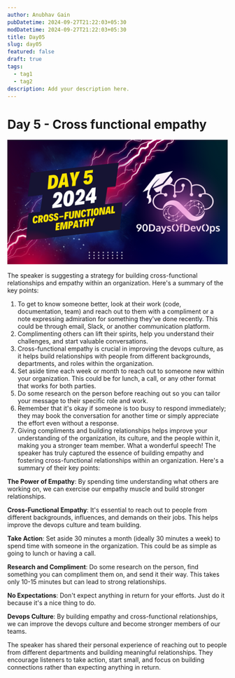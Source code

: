 ```yaml
---
author: Anubhav Gain
pubDatetime: 2024-09-27T21:22:03+05:30
modDatetime: 2024-09-27T21:22:03+05:30
title: Day05
slug: day05
featured: false
draft: true
tags:
  - tag1
  - tag2
description: Add your description here.
---
```


# Day 5 - Cross functional empathy

[![Watch the video](thumbnails/day5.png)](https://www.youtube.com/watch?v=2aJ4hA6TiZE)

The speaker is suggesting a strategy for building cross-functional relationships and empathy within an organization. Here's a summary of the key points:

1. To get to know someone better, look at their work (code, documentation, team) and reach out to them with a compliment or a note expressing admiration for something they've done recently. This could be through email, Slack, or another communication platform.
2. Complimenting others can lift their spirits, help you understand their challenges, and start valuable conversations.
3. Cross-functional empathy is crucial in improving the devops culture, as it helps build relationships with people from different backgrounds, departments, and roles within the organization.
4. Set aside time each week or month to reach out to someone new within your organization. This could be for lunch, a call, or any other format that works for both parties.
5. Do some research on the person before reaching out so you can tailor your message to their specific role and work.
6. Remember that it's okay if someone is too busy to respond immediately; they may book the conversation for another time or simply appreciate the effort even without a response.
7. Giving compliments and building relationships helps improve your understanding of the organization, its culture, and the people within it, making you a stronger team member.
   What a wonderful speech! The speaker has truly captured the essence of building empathy and fostering cross-functional relationships within an organization. Here's a summary of their key points:

**The Power of Empathy**: By spending time understanding what others are working on, we can exercise our empathy muscle and build stronger relationships.

**Cross-Functional Empathy**: It's essential to reach out to people from different backgrounds, influences, and demands on their jobs. This helps improve the devops culture and team building.

**Take Action**: Set aside 30 minutes a month (ideally 30 minutes a week) to spend time with someone in the organization. This could be as simple as going to lunch or having a call.

**Research and Compliment**: Do some research on the person, find something you can compliment them on, and send it their way. This takes only 10-15 minutes but can lead to strong relationships.

**No Expectations**: Don't expect anything in return for your efforts. Just do it because it's a nice thing to do.

**Devops Culture**: By building empathy and cross-functional relationships, we can improve the devops culture and become stronger members of our teams.

The speaker has shared their personal experience of reaching out to people from different departments and building meaningful relationships. They encourage listeners to take action, start small, and focus on building connections rather than expecting anything in return.
